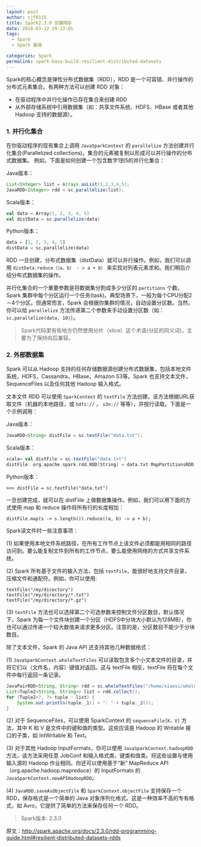 ```yaml
---
layout: post
author: sjf0115
title: Spark2.3.0 创建RDD
date: 2018-03-12 19:13:01
tags:
  - Spark
  - Spark 基础

categories: Spark
permalink: spark-base-build-resilient-distributed-datasets
---
```


Spark的核心概念是弹性分布式数据集（RDD），RDD 是一个可容错、并行操作的分布式元素集合。有两种方法可以创建 RDD 对象：
- 在驱动程序中并行化操作已存在集合来创建 RDD
- 从外部存储系统中引用数据集（如：共享文件系统、HDFS、HBase 或者其他 Hadoop 支持的数据源）。

### 1. 并行化集合

在你驱动程序的现有集合上调用 `JavaSparkContext` 的 `parallelize` 方法创建并行化集合(Parallelized collections)。集合的元素被复制以形成可以并行操作的分布式数据集。 例如，下面是如何创建一个包含数字1到5的并行化集合：

Java版本：
```java
List<Integer> list = Arrays.asList(1,2,3,4,5);
JavaRDD<Integer> rdd = sc.parallelize(list);
```
Scala版本：
```scala
val data = Array(1, 2, 3, 4, 5)
val distData = sc.parallelize(data)
```
Python版本：
```python
data = [1, 2, 3, 4, 5]
distData = sc.parallelize(data)
```
RDD 一旦创建，分布式数据集（distData）就可以并行操作。例如，我们可以调用 `distData.reduce（（a，b） - > a + b）` 来实现对列表元素求和。我们稍后介绍分布式数据集的操作。

并行化集合的一个重要参数是将数据集分割成多少分区的 `partitions` 个数。Spark 集群中每个分区运行一个任务(task)。典型场景下，一般为每个CPU分配2－4个分区。但通常而言，Spark 会根据你集群的情况，自动设置分区数。当然，你可以给 `parallelize` 方法传递第二个参数来手动设置分区数（如：`sc.parallelize(data, 10)`）。

> Spark代码里有些地方仍然使用分片（slice）这个术语(分区的同义词)，主要为了保持向后兼容。

### 2. 外部数据集

Spark 可以从 Hadoop 支持的任何存储数据源创建分布式数据集，包括本地文件系统，HDFS，Cassandra，HBase，Amazon S3等。Spark 也支持文本文件，SequenceFiles 以及任何其他 Hadoop 输入格式。

文本文件 RDD 可以使用 `SparkContext` 的 `textFile` 方法创建。该方法根据URL获取文件（机器的本地路径，或 `hdfs://` ， `s3n://` 等等），并按行读取。下面是一个示例调用：

Java版本：
```java
JavaRDD<String> distFile = sc.textFile("data.txt");
```
Scala版本：
```scala
scala> val distFile = sc.textFile("data.txt")
distFile: org.apache.spark.rdd.RDD[String] = data.txt MapPartitionsRDD[10] at textFile at <console>:26
```
Python版本：
```
>>> distFile = sc.textFile("data.txt")
```

一旦创建完成，就可以在 distFiile 上做数据集操作。例如，我们可以用下面的方式使用 map 和 reduce 操作将所有行的长度相加：
```
distFile.map(s -> s.length()).reduce((a, b) -> a + b);
```

Spark读文件时一些注意事项：

(1) 如果使用本地文件系统路径，在所有工作节点上该文件必须都能用相同的路径访问到。要么能复制文件到所有的工作节点，要么能使用网络的方式共享文件系统。

(2) Spark 所有基于文件的输入方法，包括 `textFile`，能很好地支持文件目录，压缩文件和通配符。例如，你可以使用:
```
textFile("/my/directory")
textFile("/my/directory/*.txt")
textFile("/my/directory/*.gz")
```

(3) `textFile` 方法也可以选择第二个可选参数来控制文件分区数目，默认情况下，Spark 为每一个文件块创建一个分区（HDFS中分块大小默认为128MB），你也可以通过传递一个较大数值来请求更多分区。注意的是，分区数目不能少于分块数目。

除了文本文件，Spark 的 Java API 还支持其他几种数据格式：

(1) `JavaSparkContext.wholeTextFiles` 可以读取包含多个小文本文件的目录，并将它们以（文件名，内容）键值对返回。这与 textFile 相反，textFile 将在每个文件中每行返回一条记录。
```java
JavaPairRDD<String, String> rdd = sc.wholeTextFiles("/home/xiaosi/wholeText");
List<Tuple2<String, String>> list = rdd.collect();
for (Tuple2<?, ?> tuple : list) {
    System.out.println(tuple._1() + ": " + tuple._2());
}
```
(2) 对于 SequenceFiles，可以使用 SparkContext 的 `sequenceFile[K，V]` 方法，其中 K 和 V 是文件中的键和值的类型。这些应该是 Hadoop 的 Writable 接口的子类，如 IntWritable 和 Text。

(3) 对于其他 Hadoop InputFormats，你可以使用 `JavaSparkContext.hadoopRDD` 方法，该方法采用任意 JobConf 和输入格式类，键类和值类。将这些设置与使用输入源的 Hadoop 作业相同。你还可以使用基于“新” MapReduce API（org.apache.hadoop.mapreduce）的 InputFormats 的 `JavaSparkContext.newAPIHadoopRDD`。

(4) `JavaRDD.saveAsObjectFile` 和 `SparkContext.objectFile` 支持保存一个 RDD，保存格式是一个简单的 Java 对象序列化格式。这是一种效率不高的专有格式，如 Avro，它提供了简单的方法来保存任何一个 RDD。


> Spark版本: 2.3.0

原文：http://spark.apache.org/docs/2.3.0/rdd-programming-guide.html#resilient-distributed-datasets-rdds
